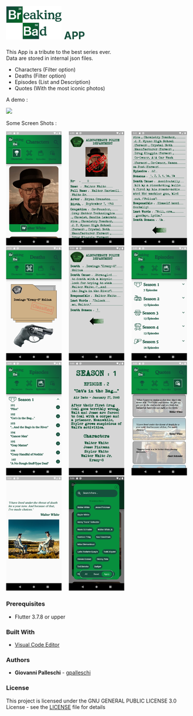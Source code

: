 <div style="flex">
<h1 style="color:#154F3C"> 
<img src="./assets/images/breaking-bad-logo.png" alt="Breaking Bad App" style="height: 30%; width:30%;"/>
APP</h1>
</div>

This App is a tribute to the best series ever.  
Data are stored in internal json files.  

* Characters (Filter option)  
* Deaths (Filter option)  
* Episodes (List and Description) 
* Quotes (With the most iconic photos)

A demo :  

<img src="./assets/screenshots/demo.gif" width="200" />

Some Screen Shots : 
<div style="flex">
<img src="./assets/screenshots/Screenshot_1.png" alt="character1" style="width:30%;"/>
&nbsp;
&nbsp;
<img src="./assets/screenshots/Screenshot_2.png" alt="character2" style="width:30%;"/>
&nbsp;
&nbsp;
<img src="./assets/screenshots/Screenshot_3.png" alt="character3" style="width:30%;"/>
</div>
<div style="flex">
<img src="./assets/screenshots/Screenshot_4.png" alt="death1" style="width:30%;"/>
&nbsp;
&nbsp;
<img src="./assets/screenshots/Screenshot_11.png" alt="death2" style="width:30%;"/>
&nbsp;
&nbsp;
<img src="./assets/screenshots/Screenshot_5.png" alt="episode1" style="width:30%;"/>
</div>
<div style="flex">
<img src="./assets/screenshots/Screenshot_6.png" alt="episode2" style="width:30%;"/>
&nbsp;
&nbsp;
<img src="./assets/screenshots/Screenshot_7.png" alt="episode3" style="width:30%;"/>
&nbsp;
&nbsp;
<img src="./assets/screenshots/Screenshot_8.png" alt="quote1" style="width:30%;"/>
</div>
<div style="flex">
<img src="./assets/screenshots/Screenshot_9.png" alt="quote2" style="width:30%;"/>
&nbsp;
&nbsp;
<img src="./assets/screenshots/Screenshot_10.png" alt="quote3" style="width:30%;"/>
&nbsp;
</div>



### Prerequisites  

* Flutter 3.7.8 or upper

### Built With  
* [Visual Code Editor](https://code.visualstudio.com)  

### Authors  

* **Giovanni Palleschi** - [gpalleschi](https://github.com/gpalleschi)  

### License

This project is licensed under the GNU GENERAL PUBLIC LICENSE 3.0 License - see the [LICENSE](LICENSE) file for details  